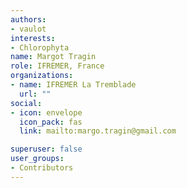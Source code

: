 ```yaml
---
authors:
- vaulot
interests:
- Chlorophyta
name: Margot Tragin
role: IFREMER, France
organizations:
- name: IFREMER La Tremblade
  url: ""
social:
- icon: envelope
  icon_pack: fas
  link: mailto:margo.tragin@gmail.com

superuser: false
user_groups:
- Contributors
---
```

